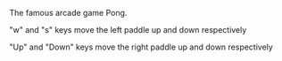 The famous arcade game Pong.

"w" and "s" keys move the left paddle up and down respectively

"Up" and "Down" keys move the right paddle up and down respectively
